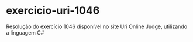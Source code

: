 # exercicio-uri-1046
Resolução do exercício 1046 disponível no site Uri Online Judge, utilizando a linguagem C#
